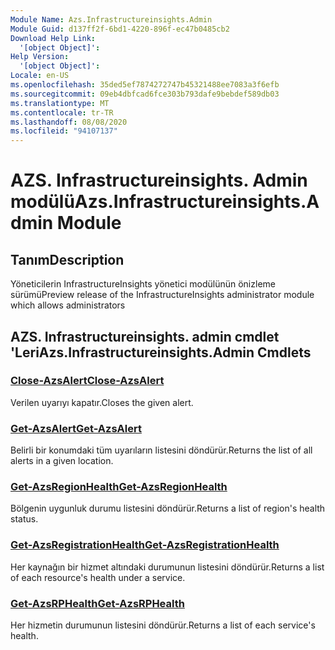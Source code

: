 ```yaml
---
Module Name: Azs.Infrastructureinsights.Admin
Module Guid: d137ff2f-6bd1-4220-896f-ec47b0485cb2
Download Help Link:
  '[object Object]': 
Help Version:
  '[object Object]': 
Locale: en-US
ms.openlocfilehash: 35ded5ef7874272747b45321488ee7083a3f6efb
ms.sourcegitcommit: 09eb4dbfcad6fce303b793dafe9bebdef589db03
ms.translationtype: MT
ms.contentlocale: tr-TR
ms.lasthandoff: 08/08/2020
ms.locfileid: "94107137"
---
```

# <span data-ttu-id="9ae2b-101">AZS. Infrastructureinsights. Admin modülü</span><span class="sxs-lookup"><span data-stu-id="9ae2b-101">Azs.Infrastructureinsights.Admin Module</span></span>
## <span data-ttu-id="9ae2b-102">Tanım</span><span class="sxs-lookup"><span data-stu-id="9ae2b-102">Description</span></span>
<span data-ttu-id="9ae2b-103">Yöneticilerin InfrastructureInsights yönetici modülünün önizleme sürümü</span><span class="sxs-lookup"><span data-stu-id="9ae2b-103">Preview release of the InfrastructureInsights administrator module which allows administrators</span></span>  

## <span data-ttu-id="9ae2b-104">AZS. Infrastructureinsights. admin cmdlet 'Leri</span><span class="sxs-lookup"><span data-stu-id="9ae2b-104">Azs.Infrastructureinsights.Admin Cmdlets</span></span>
### [<span data-ttu-id="9ae2b-105">Close-AzsAlert</span><span class="sxs-lookup"><span data-stu-id="9ae2b-105">Close-AzsAlert</span></span>](Close-AzsAlert.md)
<span data-ttu-id="9ae2b-106">Verilen uyarıyı kapatır.</span><span class="sxs-lookup"><span data-stu-id="9ae2b-106">Closes the given alert.</span></span>

### [<span data-ttu-id="9ae2b-107">Get-AzsAlert</span><span class="sxs-lookup"><span data-stu-id="9ae2b-107">Get-AzsAlert</span></span>](Get-AzsAlert.md)
<span data-ttu-id="9ae2b-108">Belirli bir konumdaki tüm uyarıların listesini döndürür.</span><span class="sxs-lookup"><span data-stu-id="9ae2b-108">Returns the list of all alerts in a given location.</span></span>

### [<span data-ttu-id="9ae2b-109">Get-AzsRegionHealth</span><span class="sxs-lookup"><span data-stu-id="9ae2b-109">Get-AzsRegionHealth</span></span>](Get-AzsRegionHealth.md)
<span data-ttu-id="9ae2b-110">Bölgenin uygunluk durumu listesini döndürür.</span><span class="sxs-lookup"><span data-stu-id="9ae2b-110">Returns a list of region's health status.</span></span>

### [<span data-ttu-id="9ae2b-111">Get-AzsRegistrationHealth</span><span class="sxs-lookup"><span data-stu-id="9ae2b-111">Get-AzsRegistrationHealth</span></span>](Get-AzsRegistrationHealth.md)
<span data-ttu-id="9ae2b-112">Her kaynağın bir hizmet altındaki durumunun listesini döndürür.</span><span class="sxs-lookup"><span data-stu-id="9ae2b-112">Returns a list of each resource's health under a service.</span></span>

### [<span data-ttu-id="9ae2b-113">Get-AzsRPHealth</span><span class="sxs-lookup"><span data-stu-id="9ae2b-113">Get-AzsRPHealth</span></span>](Get-AzsRPHealth.md)
<span data-ttu-id="9ae2b-114">Her hizmetin durumunun listesini döndürür.</span><span class="sxs-lookup"><span data-stu-id="9ae2b-114">Returns a list of each service's health.</span></span>

